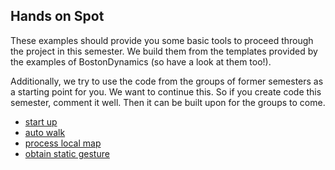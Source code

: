 ## Hands on Spot

These examples should provide you some basic tools to proceed through the project in this semester.
We build them from the templates provided by the examples of BostonDynamics (so have a look at them too!).

Additionally, we try to use the code from the groups of former semesters as a starting point for you. 
We want to continue this. So if you create code this semester, comment it well.
Then it can be built upon for the groups to come.

- [start up](start_up/README.md)
- [auto walk](auto_walk/README.md)
- [process local map](process_local_map/README.md)
- [obtain static gesture](obtain_static_gesture/README.md)


